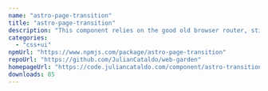 ```yaml
---
name: "astro-page-transition"
title: "astro-page-transition"
description: "This component relies on the good old browser router, still, it will give to your website an SPA feel, without all the JS overhead."
categories:
  - "css+ui"
npmUrl: "https://www.npmjs.com/package/astro-page-transition"
repoUrl: "https://github.com/JulianCataldo/web-garden"
homepageUrl: "https://code.juliancataldo.com/component/astro-transition"
downloads: 85
---
```

